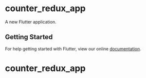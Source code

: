 # counter_redux_app

A new Flutter application.

## Getting Started

For help getting started with Flutter, view our online
[documentation](https://flutter.io/).
# counter_redux_app

